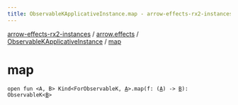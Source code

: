 ```yaml
---
title: ObservableKApplicativeInstance.map - arrow-effects-rx2-instances
---
```


[arrow-effects-rx2-instances](../../index.html) / [arrow.effects](../index.html) / [ObservableKApplicativeInstance](index.html) / [map](./map.html)

# map

`open fun <A, B> Kind<ForObservableK, `[`A`](map.html#A)`>.map(f: (`[`A`](map.html#A)`) -> `[`B`](map.html#B)`): ObservableK<`[`B`](map.html#B)`>`